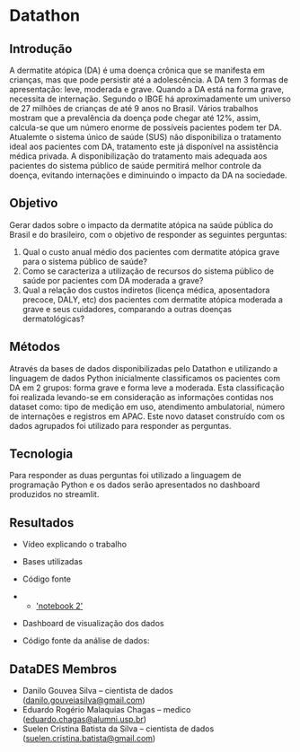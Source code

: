 # Datathon 

## Introdução
A dermatite atópica (DA) é uma doença crônica que se manifesta em crianças, mas que pode persistir até a adolescência. A DA tem 3 formas de apresentação: leve, moderada e grave. Quando a DA está na forma grave, necessita de internação. Segundo o IBGE há  aproximadamente um universo de 27 milhões de crianças de até 9 anos no Brasil. Vários trabalhos mostram que a prevalência da doença pode chegar até 12%, assim, calcula-se que um número enorme de possíveis pacientes podem ter DA. Atualemte o sistema único de saúde (SUS) não disponibiliza o tratamento  ideal  aos pacientes com DA, tratamento este já disponível na assistência médica privada. A disponibilização do tratamento mais adequada aos pacientes do sistema público de saúde permitirá melhor controle da doença, evitando internações e diminuindo o impacto da DA na sociedade.

## Objetivo
Gerar dados sobre o impacto da dermatite atópica na saúde pública do Brasil e do brasileiro, com o objetivo de responder as seguintes perguntas:
1. Qual o custo anual médio dos pacientes com dermatite atópica grave para o sistema público de saúde?
2. Como se caracteriza a utilização de recursos do sistema público de saúde por pacientes com DA moderada a grave?
3. Qual a relação dos custos indiretos (licença médica, aposentadora precoce, DALY, etc) dos pacientes com dermatite atópica moderada a grave e seus cuidadores, comparando a outras doenças dermatológicas?

## Métodos
Através da bases de dados disponibilizadas pelo Datathon e utilizando a linguagem de dados Python inicialmente classificamos os pacientes com DA em 2 grupos: forma grave e forma leve a moderada. Esta classificação foi realizada levando-se em consideração as informações contidas nos dataset como: tipo de medição em uso, atendimento ambulatorial, número de internações e registros em APAC.
Este novo dataset construído com os dados agrupados foi utilizado para responder as perguntas.

## Tecnologia
Para responder  as duas perguntas foi utilizado a linguagem de programação Python e os dados serão apresentados no dashboard produzidos no streamlit. 

## Resultados 

* Vídeo explicando o trabalho

* Bases utilizadas

* Código fonte
* * ['notebook 2'](https://github.com/suebatista/hackathon/blob/main/dermatite_inss.ipynb)

* Dashboard de visualização dos dados

* Código fonte da análise de dados:
  


## DataDES Membros
* Danilo Gouvea Silva – cientista de dados (danilo.gouveiasilva@gmail.com)
* Eduardo Rogério Malaquias Chagas – medico (eduardo.chagas@alumni.usp.br)
* Suelen Cristina Batista da Silva – cientista de dados (suelen.cristina.batista@gmail.com)

